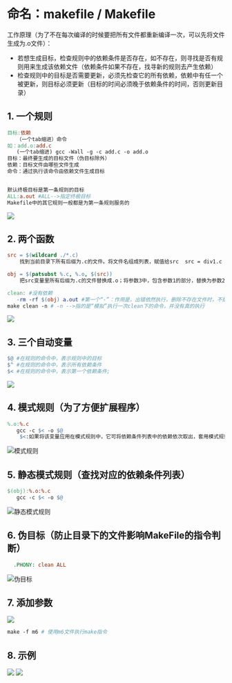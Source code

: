 # 命名：makefile / Makefile

工作原理（为了不在每次编译的时候要把所有文件都重新编译一次，可以先将文件生成为.o文件）：

* 若想生成目标，检查规则中的依赖条件是否存在，如不存在，则寻找是否有规则用来生成该依赖文件（依赖条件如果不存在，找寻新的规则去产生依赖）
* 检查规则中的目标是否需要更新，必须先检查它的所有依赖，依赖中有任一个被更新，则目标必须更新（目标的时间必须晚于依赖条件的时间，否则更新目录）

## 1. 一个规则

```makefile
目标:依赖
   （一个tab缩进）命令
如：add.o:add.c
   (一个tab缩进) gcc -Wall -g -c add.c -o add.o
目标：最终要生成的目标文件（伪目标除外）
依赖：目标文件由哪些文件生成
命令：通过执行该命令由依赖文件生成目标


默认终极目标是第一条规则的目标
ALL:a.out #ALL-->指定终极目标
Makefile中的其它规则一般都是为第一条规则服务的
```
![](https://oafz-draw-bed.oss-cn-beijing.aliyuncs.com/img/makefile_1.png)

## 2. 两个函数

```makefile
src = $(wildcard ./*.c)
	找到当前目录下所有后缀为.c的文件。将文件名组成列表，赋值给src  src = div1.c sub.c add.c

obj = $(patsubst %.c, %.o, $(src))
	把src变量里所有后缀为.c的文件替换成.o；将参数3中，包含参数1的部分，替换为参数2；$()是取变量的语法    obj = div1.o sub.o add.o
```

```makefile
clean: #没有依赖
   -rm -rf $(obj) a.out #第一个“-”：作用是，出错依然执行，删除不存在文件时，不报错。顺序执行结束。
make clean -n # -n -->指的是“模拟”执行一次clean下的命令，并没有真的执行
```
![](https://oafz-draw-bed.oss-cn-beijing.aliyuncs.com/img/makefile_2.png)

## 3. 三个自动变量

```makefile
$@ #在规则的命令中，表示规则中的目标
$^ #在规则的命令中，表示所有依赖条件
$< #在规则的命令中，表示第一个依赖条件;
```
![](https://oafz-draw-bed.oss-cn-beijing.aliyuncs.com/img/makefile_3.png)

## 4. 模式规则（为了方便扩展程序）

```makefile
%.o:%.c
   gcc -c $< -o $@ 	
   	$<:如果将该变量应用在模式规则中，它可将依赖条件列表中的依赖依次取出，套用模式规则。
```
![模式规则](https://oafz-draw-bed.oss-cn-beijing.aliyuncs.com/img/makefile_4.png)

## 5. 静态模式规则（查找对应的依赖条件列表）
```makefile
$(obj):%.o:%.c
   gcc -c $< -o $@
```
![静态模式规则](https://oafz-draw-bed.oss-cn-beijing.aliyuncs.com/img/%E9%9D%99%E6%80%81%E6%A8%A1%E5%BC%8F%E8%A7%84%E5%88%99.png)

## 6. 伪目标（防止目录下的文件影响MakeFile的指令判断）

 ```makefile
   .PHONY: clean ALL
```
![伪目标](https://oafz-draw-bed.oss-cn-beijing.aliyuncs.com/img/makefile_6.png)

## 7. 添加参数
![](https://oafz-draw-bed.oss-cn-beijing.aliyuncs.com/img/makefile_7.png)

```makefile
make -f m6 # 使用m6文件执行make指令
```
 
## 8. 示例
![](https://oafz-draw-bed.oss-cn-beijing.aliyuncs.com/img/makefile_9.png)
![](https://oafz-draw-bed.oss-cn-beijing.aliyuncs.com/img/makefile_8.png)
   
